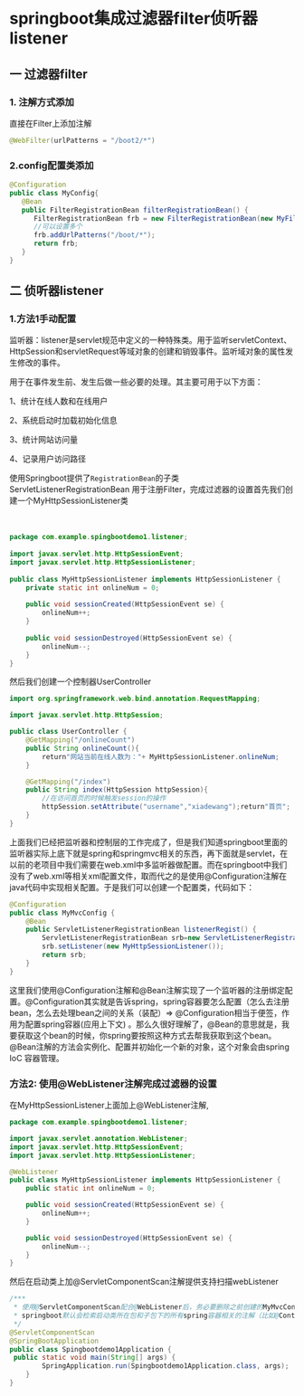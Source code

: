 # springboot集成过滤器filter侦听器listener

## 一 过滤器filter

### 1. 注解方式添加

直接在Filter上添加注解

```java
@WebFilter(urlPatterns = "/boot2/*")
```

### 2.config配置类添加

```java
@Configuration
public class MyConfig{
   @Bean
   public FilterRegistrationBean filterRegistrationBean() {
      FilterRegistrationBean frb = new FilterRegistrationBean(new MyFilter());
      //可以设置多个
      frb.addUrlPatterns("/boot/*");
      return frb;
   }
}
```

## 二 侦听器listener

### 1.方法1手动配置

监听器：listener是servlet规范中定义的一种特殊类。用于监听servletContext、HttpSession和servletRequest等域对象的创建和销毁事件。监听域对象的属性发生修改的事件。

用于在事件发生前、发生后做一些必要的处理。其主要可用于以下方面：

1、统计在线人数和在线用户

2、系统启动时加载初始化信息

3、统计网站访问量

4、记录用户访问路径

使用Springboot提供了`RegistrationBean`的子类ServletListenerRegistrationBean 用于注册Filter，完成过滤器的设置首先我们创建一个MyHttpSessionListener类

　　

```java
package com.example.spingbootdemo1.listener;
 
import javax.servlet.http.HttpSessionEvent;
import javax.servlet.http.HttpSessionListener;
 
public class MyHttpSessionListener implements HttpSessionListener {
    private static int onlineNum = 0;
 
    public void sessionCreated(HttpSessionEvent se) {
        onlineNum++;
    }
 
    public void sessionDestroyed(HttpSessionEvent se) {
        onlineNum--;
    }
}
```

然后我们创建一个控制器UserController

```java
import org.springframework.web.bind.annotation.RequestMapping;

import javax.servlet.http.HttpSession;

public class UserController {
    @GetMapping("/onlineCount")
    public String onlineCount(){
        return"网站当前在线人数为："+ MyHttpSessionListener.onlineNum;
    }

    @GetMapping("/index")
    public String index(HttpSession httpSession){
        //在访问首页的时候触发session的操作
        httpSession.setAttribute("username","xiadewang");return"首页";
    }
}
```

上面我们已经把监听器和控制层的工作完成了，但是我们知道springboot里面的监听器实际上底下就是spring和springmvc相关的东西，再下面就是servlet，在以前的老项目中我们需要在web.xml中多监听器做配置。而在springboot中我们没有了web.xml等相关xml配置文件，取而代之的是使用@Configuration注解在java代码中实现相关配置。于是我们可以创建一个配置类，代码如下：

```java
@Configuration
public class MyMvcConfig {
    @Bean
    public ServletListenerRegistrationBean listenerRegist() {
        ServletListenerRegistrationBean srb=new ServletListenerRegistrationBean();
        srb.setListener(new MyHttpSessionListener());
        return srb;
    }
}
```

这里我们使用@Configuration注解和@Bean注解实现了一个监听器的注册绑定配置。@Configuration其实就是告诉spring，spring容器要怎么配置（怎么去注册bean，怎么去处理bean之间的关系（装配）=>
@Configuration相当于<beans></beans>便签，作用为配置spring容器(应用上下文)
。那么久很好理解了，@Bean的意思就是，我要获取这个bean的时候，你spring要按照这种方式去帮我获取到这个bean。@Bean注解的方法会实例化、配置并初始化一个新的对象，这个对象会由spring IoC 容器管理。

### 方法2: 使用@WebListener注解完成过滤器的设置

在MyHttpSessionListener上面加上@WebListener注解,

```java
package com.example.spingbootdemo1.listener;

import javax.servlet.annotation.WebListener;
import javax.servlet.http.HttpSessionEvent;
import javax.servlet.http.HttpSessionListener;

@WebListener
public class MyHttpSessionListener implements HttpSessionListener {
    public static int onlineNum = 0;

    public void sessionCreated(HttpSessionEvent se) {
        onlineNum++;
    }

    public void sessionDestroyed(HttpSessionEvent se) {
        onlineNum--;
    }
}
```

然后在启动类上加@ServletComponentScan注解提供支持扫描webListener

```java
/***
 * 使用@ServletComponentScan配合@WebListener后，务必要删除之前创建的MyMvcConfig这个类。实现过滤器配置二者选其一即可。
 * springboot默认会检索启动类所在包和子包下的所有spring容器相关的注解（比如@Controller、@Component等），但是像@WebFilter和@WebListener之类的不会
 */
@ServletComponentScan
@SpringBootApplication
public class Spingbootdemo1Application {
 public static void main(String[] args) {
        SpringApplication.run(Spingbootdemo1Application.class, args);
    }
}
```